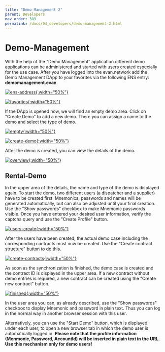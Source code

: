 ```yaml
---
title: "Demo Management 2"
parent: Developers
nav_order: 389
permalink: /docs/04_developers/demo-management-2.html
---
```


# Demo-Management

With the help of the "Demo Management" application different demo applications can be administered and started with users created especially for the use case. After you have logged into the evan.network add the Demo Management DApp to your favorites via the following ENS entry: **demomanagement.evan**.

[![ens-address](./30_ui/390_dapps/398_demo-management/img/ens-address.png){:width="50%"}](./30_ui/390_dapps/398_demo-management/img/ens-address.png)

[![favorites](./30_ui/390_dapps/398_demo-management/img/favorites.png){:width="50%"}](./30_ui/390_dapps/398_demo-management/img/favorites.png)

If the DApp is opened now, we will find an empty demo area. Click on "Create Demo" to add a new demo. There you can assign a name to the demo and select the type of demo.

[![empty](./30_ui/390_dapps/398_demo-management/img/empty.png){:width="50%"}](./30_ui/390_dapps/398_demo-management/img/empty.png)

[![create-demo](./30_ui/390_dapps/398_demo-management/img/create-demo.png){:width="50%"}](./30_ui/390_dapps/398_demo-management/img/create-demo.png)

After the demo is created, you can view the details of the demo.

[![overview](./30_ui/390_dapps/398_demo-management/img/overview.png){:width="50%"}](./30_ui/390_dapps/398_demo-management/img/overview.png)


## Rental-Demo

In the upper area of the details, the name and type of the demo is displayed again. To start the demo, two different users (a dispatcher and a supplier) have to be created first. Mnemonics, passwords and names will be generated automatically, but can also be adjusted until your final creation. Use the "Show passwords" checkbox to make Mnemonic passwords visible. Once you have entered your desired user information, verify the captcha query and use the "Create Profile" button.

[![users-create](./30_ui/390_dapps/398_demo-management/img/rental-users-create.png){:width="50%"}](./30_ui/390_dapps/398_demo-management/img/rental-users-create.png)

After the users have been created, the actual demo case including the corresponding contracts must now be created. Use the "Create contract structure" button to do this.

[![create-contracts](./30_ui/390_dapps/398_demo-management/img/rental-create-contracts.png){:width="50%"}](./30_ui/390_dapps/398_demo-management/img/rental-create-contracts.png)

As soon as the synchronization is finished, the demo case is created and the contract ID is displayed in the upper area. If a new contract without demo entries is required, a new contract can be created using the "Create new contract" button.

[![finished](./30_ui/390_dapps/398_demo-management/img/rental-finished.png){:width="50%"}](./30_ui/390_dapps/398_demo-management/img/rental-finished.png)

In the user area you can, as already described, use the "Show passwords" checkbox to display Mnemonic and password in plain text. Thus you can log in the normal way in another browser session with this user.

Alternatively, you can use the "Start Demo" button, which is displayed under each user, to open a new browser tab in which the demo user is automatically logged in. **Please note that the profile information (Menmonic, Password, AccountId) will be inserted in plain text in the URL. Use this mechanism only for demo users!**

